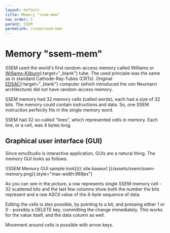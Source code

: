 ```yaml
---
layout: default
title: Memory "ssem-mem"
nav_order: 3
parent: SSEM
permalink: /ssem/ssem-mem
---
```


# Memory "ssem-mem"

SSEM used the world's first random-access memory called Williams or [Williams-Kilburn][tube]{:target="_blank"} tube. The used principle was the same as in standard Cathode-Ray-Tubes (CRTs). Original [EDSAC][edsac]{:target="_blank"} computer (which introduced the von Neumann architecture) did not have random-access memory.

SSEM memory had 32 memory cells (called words), each had a size of 32 bits. The memory could contain instructions and data. So, one SSEM instruction perfectly fits in the single memory word.

SSEM had 32 so-called "lines", which represented cells in memory. Each line, or a cell, was 4 bytes long. 

## Graphical user interface (GUI)

Since emuStudio is interactive application, GUIs are a natural thing. The memory GUI looks as follows:

![SSEM Memory GUI sample look]({{ site.baseurl }}/assets/ssem/ssem-memory.png){:style="max-width:969px"}

As you can see in the picture, a row represents single SSEM memory cell - 32 scattered bits and the last few columns show both the number the bits represent and a raw ASCII value of the 4-byte sequence of data.

Editing the cells is also possible, by pointing to a bit, and pressing either 1 or 0 - possibly a DELETE key, committing the change immediately. This works for the value itself, and the data column as well.

Movement around cells is possible with arrow keys.


[tube]: https://en.wikipedia.org/wiki/Manchester_Small-Scale_Experimental_Machine#Williams-Kilburn_tube
[edsac]: https://en.wikipedia.org/wiki/EDSAC
